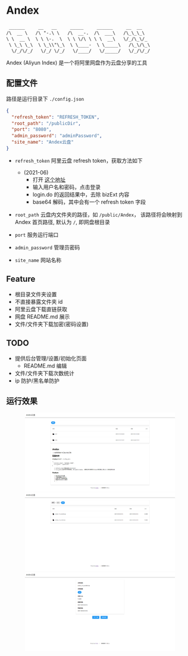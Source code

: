 # Andex


```
 ______     __   __     _____     ______     __  __    
/\  __ \   /\ "-.\ \   /\  __-.  /\  ___\   /\_\_\_\   
\ \  __ \  \ \ \-.  \  \ \ \/\ \ \ \  __\   \/_/\_\/_  
 \ \_\ \_\  \ \_\\"\_\  \ \____-  \ \_____\   /\_\/\_\ 
  \/_/\/_/   \/_/ \/_/   \/____/   \/_____/   \/_/\/_/                                                       
```
Andex (Aliyun Index) 是一个将阿里网盘作为云盘分享的工具

## 配置文件

路径是运行目录下 `./config.json`

```json
{
  "refresh_token": "REFRESH_TOKEN",
  "root_path": "/publicDir",
  "port": "8080",
  "admin_password": "adminPassword",
  "site_name": "Andex云盘"
}
```
 - `refresh_token` 阿里云盘 refresh token，获取方法如下
    - (2021-06)
        - 打开 [这个地址](https://passport.aliyundrive.com/mini_login.htm?lang=zh_cn&appName=aliyun_drive&appEntrance=web&styleType=auto&bizParams=&notLoadSsoView=false&notKeepLogin=false&isMobile=true&hidePhoneCode=true&rnd=0.9186864872885723)
        - 输入用户名和密码，点击登录
        - login.do 的返回结果中，去除 bizExt 内容 
        - base64 解码，其中会有一个 refresh token 字段
 
 - `root_path` 云盘内文件夹的路径，如 `/public/Andex`， 该路径将会映射到 Andex 首页路径, 默认为 `/`, 即网盘根目录  

 - `port` 服务运行端口

 - `admin_password` 管理员密码

 - `site_name` 网站名称

## Feature
 - 根目录文件夹设置
 - 不直接暴露文件夹 id
 - 阿里云盘下载直链获取
 - 网盘 README.md 展示
 - 文件/文件夹下载加密(密码设置)

## TODO
 - 提供后台管理/设置/初始化页面
    - README.md 编辑
 - 文件/文件夹下载次数统计
 - ip 防护/黑名单防护
 
 ## 运行效果

<img src="static/screenshot/screenshot1.png" style="width: 80%;margin-left: 10%" alt="图片1">

<img src="static/screenshot/screenshot2.png" style="width: 80%;margin-left: 10%" alt="图片2">

<img src="static/screenshot/screenshot3.png" style="width: 80%;margin-left: 10%" alt="图片3">
